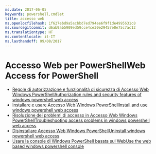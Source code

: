 ```yaml
---
ms.date: 2017-06-05
keywords: powershell,cmdlet
title: accesso web
ms.openlocfilehash: 1f627ebd9a5acbbd7ed794ee6f9f1de4995631c8
ms.sourcegitcommit: d6ab9ab5909ed59cce4ce30e29457e0e75c7ac12
ms.translationtype: HT
ms.contentlocale: it-IT
ms.lasthandoff: 09/08/2017
---
```

# <a name="web-access-for-powershell"></a><span data-ttu-id="a4e2c-103">Accesso Web per PowerShell</span><span class="sxs-lookup"><span data-stu-id="a4e2c-103">Web Access for PowerShell</span></span>

- [<span data-ttu-id="a4e2c-104">Regole di autorizzazione e funzionalità di sicurezza di Accesso Web Windows PowerShell</span><span class="sxs-lookup"><span data-stu-id="a4e2c-104">Authorization rules and security features of windows powershell web access</span></span>](web-access/authorization-rules-and-security-features-of-windows-powershell-web-access.md)
- [<span data-ttu-id="a4e2c-105">Installare e usare Accesso Web Windows PowerShell</span><span class="sxs-lookup"><span data-stu-id="a4e2c-105">Install and use windows powershell web access</span></span>](web-access/install-and-use-windows-powershell-web-access.md)
- [<span data-ttu-id="a4e2c-106">Risoluzione dei problemi di accesso in Accesso Web Windows PowerShell</span><span class="sxs-lookup"><span data-stu-id="a4e2c-106">Troubleshooting access problems in windows powershell web access</span></span>](web-access/troubleshooting-access-problems-in-windows-powershell-web-access.md)
- [<span data-ttu-id="a4e2c-107">Disinstallare Accesso Web Windows PowerShell</span><span class="sxs-lookup"><span data-stu-id="a4e2c-107">Uninstall windows powershell web access</span></span>](web-access/uninstall-windows-powershell-web-access.md)
- [<span data-ttu-id="a4e2c-108">Usare la console di Windows PowerShell basata sul Web</span><span class="sxs-lookup"><span data-stu-id="a4e2c-108">Use the web based windows powershell console</span></span>](web-access/use-the-web-based-windows-powershell-console.md)

